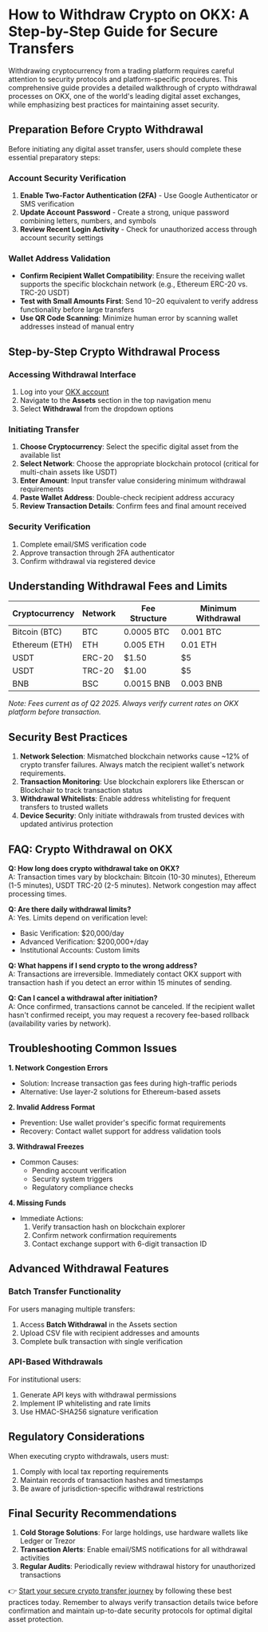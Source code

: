 # How to Withdraw Crypto on OKX: A Step-by-Step Guide for Secure Transfers

Withdrawing cryptocurrency from a trading platform requires careful attention to security protocols and platform-specific procedures. This comprehensive guide provides a detailed walkthrough of crypto withdrawal processes on OKX, one of the world's leading digital asset exchanges, while emphasizing best practices for maintaining asset security.

## Preparation Before Crypto Withdrawal

Before initiating any digital asset transfer, users should complete these essential preparatory steps:

### Account Security Verification
1. **Enable Two-Factor Authentication (2FA)** - Use Google Authenticator or SMS verification
2. **Update Account Password** - Create a strong, unique password combining letters, numbers, and symbols
3. **Review Recent Login Activity** - Check for unauthorized access through account security settings

### Wallet Address Validation
- **Confirm Recipient Wallet Compatibility**: Ensure the receiving wallet supports the specific blockchain network (e.g., Ethereum ERC-20 vs. TRC-20 USDT)
- **Test with Small Amounts First**: Send $10-$20 equivalent to verify address functionality before large transfers
- **Use QR Code Scanning**: Minimize human error by scanning wallet addresses instead of manual entry

## Step-by-Step Crypto Withdrawal Process

### Accessing Withdrawal Interface
1. Log into your [OKX account](https://bit.ly/okx-bonus)
2. Navigate to the **Assets** section in the top navigation menu
3. Select **Withdrawal** from the dropdown options

### Initiating Transfer
1. **Choose Cryptocurrency**: Select the specific digital asset from the available list
2. **Select Network**: Choose the appropriate blockchain protocol (critical for multi-chain assets like USDT)
3. **Enter Amount**: Input transfer value considering minimum withdrawal requirements
4. **Paste Wallet Address**: Double-check recipient address accuracy
5. **Review Transaction Details**: Confirm fees and final amount received

### Security Verification
1. Complete email/SMS verification code
2. Approve transaction through 2FA authenticator
3. Confirm withdrawal via registered device

## Understanding Withdrawal Fees and Limits

| Cryptocurrency | Network | Fee Structure | Minimum Withdrawal |
|----------------|---------|---------------|--------------------|
| Bitcoin (BTC)  | BTC     | 0.0005 BTC    | 0.001 BTC          |
| Ethereum (ETH) | ETH     | 0.005 ETH     | 0.01 ETH           |
| USDT           | ERC-20  | $1.50         | $5                 |
| USDT           | TRC-20  | $1.00         | $5                 |
| BNB            | BSC     | 0.0015 BNB    | 0.003 BNB          |

*Note: Fees current as of Q2 2025. Always verify current rates on OKX platform before transaction.*

## Security Best Practices

1. **Network Selection**: Mismatched blockchain networks cause ~12% of crypto transfer failures. Always match the recipient wallet's network requirements.
2. **Transaction Monitoring**: Use blockchain explorers like Etherscan or Blockchair to track transaction status
3. **Withdrawal Whitelists**: Enable address whitelisting for frequent transfers to trusted wallets
4. **Device Security**: Only initiate withdrawals from trusted devices with updated antivirus protection

## FAQ: Crypto Withdrawal on OKX

**Q: How long does crypto withdrawal take on OKX?**  
A: Transaction times vary by blockchain: Bitcoin (10-30 minutes), Ethereum (1-5 minutes), USDT TRC-20 (2-5 minutes). Network congestion may affect processing times.

**Q: Are there daily withdrawal limits?**  
A: Yes. Limits depend on verification level:  
- Basic Verification: $20,000/day  
- Advanced Verification: $200,000+/day  
- Institutional Accounts: Custom limits

**Q: What happens if I send crypto to the wrong address?**  
A: Transactions are irreversible. Immediately contact OKX support with transaction hash if you detect an error within 15 minutes of sending.

**Q: Can I cancel a withdrawal after initiation?**  
A: Once confirmed, transactions cannot be canceled. If the recipient wallet hasn't confirmed receipt, you may request a recovery fee-based rollback (availability varies by network).

## Troubleshooting Common Issues

**1. Network Congestion Errors**  
- Solution: Increase transaction gas fees during high-traffic periods  
- Alternative: Use layer-2 solutions for Ethereum-based assets

**2. Invalid Address Format**  
- Prevention: Use wallet provider's specific format requirements  
- Recovery: Contact wallet support for address validation tools

**3. Withdrawal Freezes**  
- Common Causes:  
  - Pending account verification  
  - Security system triggers  
  - Regulatory compliance checks  

**4. Missing Funds**  
- Immediate Actions:  
  1. Verify transaction hash on blockchain explorer  
  2. Confirm network confirmation requirements  
  3. Contact exchange support with 6-digit transaction ID

## Advanced Withdrawal Features

### Batch Transfer Functionality
For users managing multiple transfers:
1. Access **Batch Withdrawal** in the Assets section
2. Upload CSV file with recipient addresses and amounts
3. Complete bulk transaction with single verification

### API-Based Withdrawals
For institutional users:
1. Generate API keys with withdrawal permissions
2. Implement IP whitelisting and rate limits
3. Use HMAC-SHA256 signature verification

## Regulatory Considerations

When executing crypto withdrawals, users must:
1. Comply with local tax reporting requirements
2. Maintain records of transaction hashes and timestamps
3. Be aware of jurisdiction-specific withdrawal restrictions

## Final Security Recommendations

1. **Cold Storage Solutions**: For large holdings, use hardware wallets like Ledger or Trezor
2. **Transaction Alerts**: Enable email/SMS notifications for all withdrawal activities
3. **Regular Audits**: Periodically review withdrawal history for unauthorized transactions

👉 [Start your secure crypto transfer journey](https://bit.ly/okx-bonus) by following these best practices today. Remember to always verify transaction details twice before confirmation and maintain up-to-date security protocols for optimal digital asset protection.